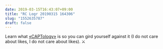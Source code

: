 ```yaml
---
date: 2019-03-15T16:43:07+09:00
title: "RC Logr 20190315 164306"
slug: "1552635787"
draft: false
---
```


Learn what [«CAPTology»](http://captology.stanford.edu/about/what-is-captology.html) is so you can gird yourself against it (I do not care about likes, I do not care about likes). ⚔️

